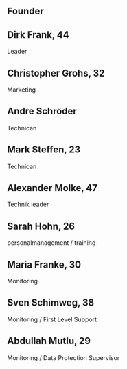## Founder

## Dirk Frank, 44
Leader

## Christopher Grohs, 32
Marketing

## Andre Schröder
Technican

## Mark Steffen, 23
Technican

## Alexander Molke, 47
Technik leader

## Sarah Hohn, 26
personalmanagement  / training

## Maria Franke, 30
Monitoring

## Sven Schimweg, 38
Monitoring / First Level Support

## Abdullah Mutlu, 29
Monitoring / Data Protection Supervisor
